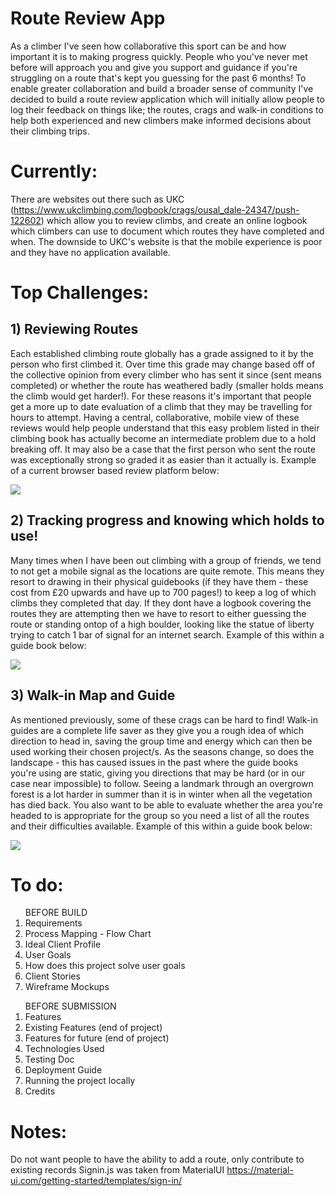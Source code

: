 # Route Review App
As a climber I've seen how collaborative this sport can be and how important it is to making progress quickly. People who you've never met before will approach you and give you support and guidance
if you're struggling on a route that's kept you guessing for the past 6 months! To enable greater collaboration and build a broader sense of community I've decided to build a route review application
which will initially allow people to log their feedback on things like; the routes, crags and walk-in conditions to help both experienced and new climbers make informed decisions about their climbing trips.


# Currently:
There are websites out there such as UKC (https://www.ukclimbing.com/logbook/crags/ousal_dale-24347/push-122602) which allow you to review climbs, and create an online logbook which climbers can use to
document which routes they have completed and when. The downside to UKC's website is that the mobile experience is poor and they have no application available. 

# Top Challenges:

## 1) Reviewing Routes
Each established climbing route globally has a grade assigned to it by the person who first climbed it. Over time this grade may change based off of the collective opinion from every climber who has sent it
since (sent means completed) or whether the route has weathered badly (smaller holds means the climb would get harder!). For these reasons it's important that people get a more up to date evaluation of a
climb that they may be travelling for hours to attempt. Having a central, collaborative, mobile view of these reviews would help people understand that this easy problem listed in their climbing book has actually
become an intermediate problem due to a hold breaking off. It may also be a case that the first person who sent the route was exceptionally strong so graded it as easier than it actually is. Example of a current 
browser based review platform below:

![](/img/gradereview.png)

## 2) Tracking progress and knowing which holds to use!
Many times when I have been out climbing with a group of friends, we tend to not get a mobile signal as the locations are quite remote. This means they resort to drawing in their physical guidebooks 
(if they have them - these cost from £20 upwards and have up to 700 pages!) to keep a log of which climbs they completed that day. If they dont have a logbook covering the routes they are attempting
then we have to resort to either guessing the route or standing ontop of a high boulder, looking like the statue of liberty trying to catch 1 bar of signal for an internet search. Example of this within a guide book 
below:

![](/img/themeadow-contents.png)

## 3) Walk-in Map and Guide
As mentioned previously, some of these crags can be hard to find! Walk-in guides are a complete life saver as they give you a rough idea of which direction to head in, saving the group time and energy
which can then be used working their chosen project/s. As the seasons change, so does the landscape - this has caused issues in the past where the guide books you're using are static, giving you directions
that may be hard (or in our case near impossible) to follow. Seeing a landmark through an overgrown forest is a lot harder in summer than it is in winter when all the vegetation has died back. You also want to be 
able to evaluate whether the area you're headed to is appropriate for the group so you need a list of all the routes and their difficulties available. Example of this within a guide book below:

![](/img/themeadow-front.png)


# To do:
<ol>BEFORE BUILD
    <li>Requirements</li>
    <li>Process Mapping - Flow Chart</li>
    <li>Ideal Client Profile</li>
    <li>User Goals</li>
    <li>How does this project solve user goals</li>
    <li>Client Stories</li>
    <li>Wireframe Mockups</li>
</ol>
<ol>BEFORE SUBMISSION
    <li>Features</li>
    <li>Existing Features (end of project)</li>
    <li>Features for future (end of project)</li>
    <li>Technologies Used</li>
    <li>Testing Doc</li>
    <li>Deployment Guide</li>
    <li>Running the project locally</li>
    <li>Credits</li>
</ol>

# Notes:
Do not want people to have the ability to add a route, only contribute to existing records
Signin.js was taken from MaterialUI https://material-ui.com/getting-started/templates/sign-in/
